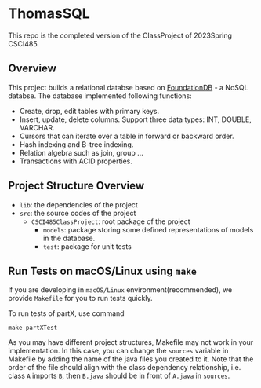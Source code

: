 # ThomasSQL

This repo is the completed version of the ClassProject of 2023Spring CSCI485.

## Overview
This project builds a relational databse based on [FoundationDB](https://www.foundationdb.org/) - a NoSQL databse.
The database implemented following functions:
- Create, drop, edit tables with primary keys.
- Insert, update, delete columns. Support three data types: INT, DOUBLE, VARCHAR.
- Cursors that can iterate over a table in forward or backward order.
- Hash indexing and B-tree indexing.
- Relation algebra such as join, group ...
- Transactions with ACID properties.

## Project Structure Overview

- `lib`: the dependencies of the project
- `src`: the source codes of the project
  - `CSCI485ClassProject`: root package of the project
    - `models`: package storing some defined representations of models in the database.
    - `test`: package for unit tests
    
## Run Tests on macOS/Linux using `make`

If you are developing in `macOS/Linux` environment(recommended), we provide `Makefile` for you to run tests quickly.

To run tests of partX, use command
```shell
make partXTest
```

As you may have different project structures, Makefile may not work in your implementation. In this case, you can change the `sources` variable in Makefile by adding the name of the java files you created to it.
Note that the order of the file should align with the class dependency relationship, i.e. class `A` imports `B`, then `B.java` should be in front of `A.java` in `sources`.
